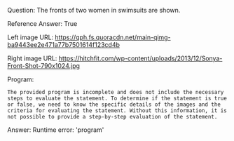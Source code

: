 Question: The fronts of two women in swimsuits are shown.

Reference Answer: True

Left image URL: https://qph.fs.quoracdn.net/main-qimg-ba9443ee2e471a77b7501614f123cd4b

Right image URL: https://hitchfit.com/wp-content/uploads/2013/12/Sonya-Front-Shot-790x1024.jpg

Program:

```
The provided program is incomplete and does not include the necessary steps to evaluate the statement. To determine if the statement is true or false, we need to know the specific details of the images and the criteria for evaluating the statement. Without this information, it is not possible to provide a step-by-step evaluation of the statement.
```
Answer: Runtime error: 'program'

